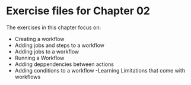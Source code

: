 # Exercise files for Chapter 02
The exercises in this chapter focus on:
- Creating a workflow
- Adding jobs and steps to a workflow
- Adding jobs to a workflow
- Running a Workflow
- Adding deppendencies between actions
- Adding conditions to a workflow
-Learning Limitations that come with workflows